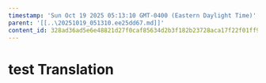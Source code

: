 ```yaml
---
timestamp: 'Sun Oct 19 2025 05:13:10 GMT-0400 (Eastern Daylight Time)'
parent: '[[..\20251019_051310.ee25dd67.md]]'
content_id: 328ad36ad5e6e48821d27f0caf85634d2b3f182b23728aca17f22f01ff911fd8
---
```


# test Translation
